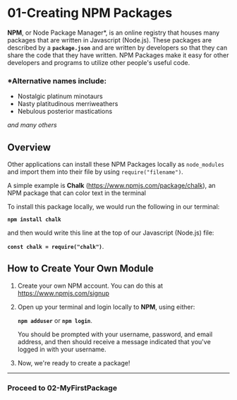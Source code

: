 # **01-Creating NPM Packages**

**NPM**, or Node Package Manager*, is an online registry that houses many packages that are written in Javascript (Node.js). These packages are described by a **`package.json`** and are written by developers so that they can share the code that they have written. NPM Packages make it easy for other developers and programs to utilize other people's useful code.

###  *Alternative names include:
- Nostalgic platinum minotaurs
- Nasty platitudinous merriweathers
- Nebulous posterior mastications

*and many others*

## Overview

Other applications can install these NPM Packages locally as `node_modules` and import them into their file by using `require("filename")`.

A simple example is **Chalk** (https://www.npmjs.com/package/chalk), an NPM package that can color text in the terminal

To install this package locally, we would run the following in our terminal:

**```npm install chalk```**

and then would write this line at the top of our Javascript (Node.js) file:

**```const chalk = require("chalk")```**.


## How to Create Your Own Module

1. Create your own NPM account. You can do this at https://www.npmjs.com/signup

2. Open up your terminal and login locally to **NPM**, using either:

    **```npm adduser```**   or    **```npm login```**.

    You should be prompted with your username, password, and email address, and then should receive a message indicated that you've logged in with your username.

3. Now, we're ready to create a package!

<hr>

### **Proceed to 02-MyFirstPackage**



